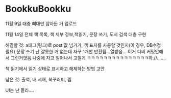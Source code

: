 # BookkuBookku

11월 9일 대충 뼈대만 잡아둔 거 업로드


11월 14일  전체 책 목록, 책 세부 정보,책읽기, 문장 쓰기, 도서 검색 대충 구현

  해결할 것: a태그(링크)로 post 값 넘기기, 책 표지를 사용할 것인지(이 경우, DB수정 필요)
  문장 쓰기 난 잘못한 거 없는데 자꾸 1개만 반환됨...열받음... 이거 디비 커밋안해서 그런거엿음 나중에 자고 일어나서 고칠게 ㅋㅋㅋㅋㅋㅋㅋㅋㅋㅋㅋㅋㅋㅋㅋ하.//.......
  
  책 읽기에서 읽기 상태로 표시하고 해제하는 방법 고안
  
  
남은 것: 출석, 내 서재, 북꾸러미, 찜

UI는 난 몰라....
